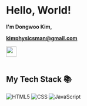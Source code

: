 <h1>Hello, World!</h1>

**I'm Dongwoo Kim,**

**kimphysicsman@gmail.com**

<a href="https://velog.io/@kimphysicsman">
 <img src="https://user-images.githubusercontent.com/68724828/185885678-8f619bfa-1160-4bb4-a026-f758a4014f82.png" height="28px" />
</a>

<br />

<br />
<h2> My Tech Stack 📚 </h2>

![HTML5](https://img.shields.io/badge/-HTML5-F05032?style=for-the-badge&logo=html5&logoColor=ffffff)
![CSS](https://img.shields.io/badge/-CSS-007ACC?style=for-the-badge&logo=css)
![JavaScript](https://img.shields.io/badge/-JavaScript-%23F7DF1C?style=for-the-badge&logo=javascript&logoColor=000000&labelColor=%23F7DF1C&color=%23FFCE5A)



<br />
<br />
<br />
